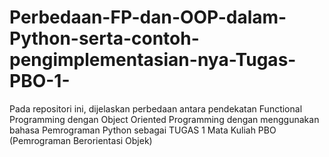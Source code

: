 # Perbedaan-FP-dan-OOP-dalam-Python-serta-contoh-pengimplementasian-nya-Tugas-PBO-1-
Pada repositori ini, dijelaskan perbedaan antara pendekatan Functional Programming dengan Object Oriented Programming dengan menggunakan bahasa Pemrograman Python sebagai TUGAS 1 Mata Kuliah PBO (Pemrograman Berorientasi Objek)
